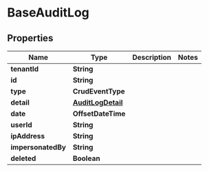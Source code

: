 

# BaseAuditLog


## Properties

| Name | Type | Description | Notes |
|------------ | ------------- | ------------- | -------------|
|**tenantId** | **String** |  |  |
|**id** | **String** |  |  |
|**type** | **CrudEventType** |  |  |
|**detail** | [**AuditLogDetail**](AuditLogDetail.md) |  |  |
|**date** | **OffsetDateTime** |  |  |
|**userId** | **String** |  |  |
|**ipAddress** | **String** |  |  |
|**impersonatedBy** | **String** |  |  |
|**deleted** | **Boolean** |  |  |



